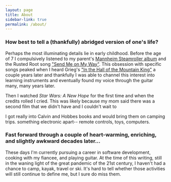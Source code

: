 ```yaml
---
layout: page
title: About
sidebar-link: true
permalink: /about/
---
```


### How best to tell a (thankfully) abridged version of one's life?

Perhaps the most illuminating details lie in early childhood. Before the age of 7 I compulsively listened to my parent's [Mannheim Steamroller album]("https://www.youtube.com/watch?v=Xg5qBbleK0w") and the Rusted Root song ["Send Me on My Way"]("https://www.youtube.com/watch?v=IGMabBGydC0"). This obsession with specific songs peaked when I heard Grieg's ["In the Hall of the Mountain King"]("https://youtu.be/kLp_Hh6DKWc") a couple years later and thankfully I was able to channel this interest into learning instruments and eventually found my voice through the guitar many, many years later.

Then I watched *Star Wars: A New Hope* for the first time and when the credits rolled I cried. This was likely because my mom said there was a second film that we didn't have and I couldn't wait to

I got really into Calvin and Hobbes books and would bring them on camping trips. something electronic apart-- remote controls, toys, computers.

### Fast forward through a couple of heart-warming, enriching, and slightly awkward decades later...

These days I'm currently pursuing a career in software development, cooking with my fiancee, and playing guitar. At the time of this writing, still in the waning light of the great pandemic of the 21st century, I haven't had a chance to camp, kayak, travel or ski. It's hard to tell whether those activities will still continue to define me, but I sure do miss them.
